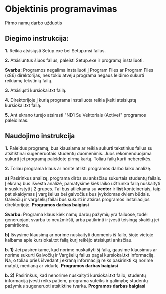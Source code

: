 # Objektinis programavimas
Pirmo namų darbo užduotis

## Diegimo instrukcija:
**1.** Reikia atsisiųsti Setup.exe bei Setup.msi failus.

**2.** Atsisiuntus šiuos failus, paleisti Setup.exe ir programą instaliuoti. 

**Svarbu:** Programos negalima instaliuoti į Program Files ar Program Files (x86) direktorijas, nes tokiu atveju programa negaus leidimo sukurti reikiamų tekstinių failų.

**3.** Atsisiųsti kursiokai.txt failą.

**4.** Direktorijoje į kurią programa instaliuota reikia įkelti atsisiųstą kursiokai.txt failą.

**5.** Ant ekrano turėjo atsirasti "ND1 Su Vektoriais (Active)" programos paleidimas.

## Naudojimo instrukcija
__1.__ Paleidus programą, bus klausiama ar reikia sukurti tekstinius failus su atsitiktinai sugeneruotais studentų duomenimis. Juos rekomenduojama sukurti jei programą paleidote pirmą kartą. Toliau failų kurti nebereikės.

__2.__ Toliau programa klaus ar norite atlikti programos darbo laiko analizę. 

__a)__ Pasirinkus analizę, programa dirbs su anksčiau sukurtais studentų failais. Į ekraną bus išvesta analizė, pamatysime kiek laiko užtrunka failą nuskaityti ir suskirstyti į 2 grupes. Tai bus atliekama su __vector__ ir __list__ konteineriais, taip pat skaidymas į vargšelius bei galvočius bus įvykdomas dviem būdais. Galvočių ir vargšelių failai bus sukurti ir atsiras programos instaliacijos direktorijoje. __Programos darbas baigiasi__

__Svarbu:__ Programa klaus kiek namų darbų pažymių yra failuose, todėl generuojant svarbu to neužmiršti, arba patikrinti ir įvesti teisingą skaičių jei pamiršome.

__b)__ Išvysime klausimą ar norime nuskaityti duomenis iš failo, šioje vietoje kalbama apie kursiokai.txt failą kurį reikėjo atsisiųsti anksčiau.

__b. 1)__ Jei pasirenkame, kad norime nuskaityti šį failą, gausime klausimus ar norime sukurti Galvočių ir Vargšelių failus pagal kursiokai.txt informaciją. Na, o toliau prieš išvedant į ekraną informaciją reiks pasirinkti ką norime matyti, medianą ar vidurkį. __Programos darbas baigiasi__

__b. 2)__ Pasirinkus, kad nenorime nuskaityti kursiokai.txt failo, studentų informaciją įvesti reiks patiem, programa suteiks ir galimybę studentų pažymius sugeneruoti atsitiktine tvarka. __Programos darbas baigiasi__
